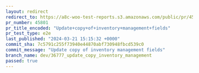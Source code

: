 ```yaml
---
layout: redirect
redirect_to: https://a8c-woo-test-reports.s3.amazonaws.com/public/pr/45801/e2e/index.html
pr_number: 45801
pr_title_encoded: "Update+copy+of+inventory+management+fields"
pr_test_type: e2e
last_published: "2024-03-21 15:15:32 +0000"
commit_sha: 7c5791c255f73940e44870abf730948fbcd539c0
commit_message: "Update copy of inventory management fields"
branch_name: dev/36777_update_copy_inventory_management
passed: true
---
```

